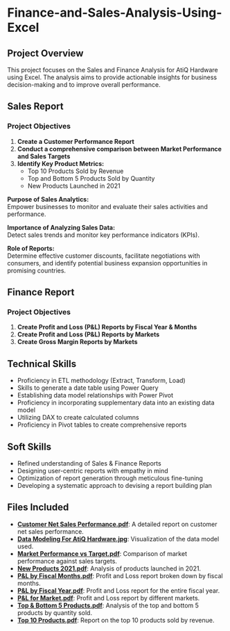 # Finance-and-Sales-Analysis-Using-Excel

## Project Overview

This project focuses on the Sales and Finance Analysis for AtiQ Hardware using Excel. The analysis aims to provide actionable insights for business decision-making and to improve overall performance.

## Sales Report

### Project Objectives

1. **Create a Customer Performance Report**
2. **Conduct a comprehensive comparison between Market Performance and Sales Targets**
3. **Identify Key Product Metrics:**
   - Top 10 Products Sold by Revenue
   - Top and Bottom 5 Products Sold by Quantity
   - New Products Launched in 2021

**Purpose of Sales Analytics:**  
Empower businesses to monitor and evaluate their sales activities and performance.

**Importance of Analyzing Sales Data:**  
Detect sales trends and monitor key performance indicators (KPIs).

**Role of Reports:**  
Determine effective customer discounts, facilitate negotiations with consumers, and identify potential business expansion opportunities in promising countries.

## Finance Report

### Project Objectives

1. **Create Profit and Loss (P&L) Reports by Fiscal Year & Months**
2. **Create Profit and Loss (P&L) Reports by Markets**
3. **Create Gross Margin Reports by Markets**

## Technical Skills

- Proficiency in ETL methodology (Extract, Transform, Load)
- Skills to generate a date table using Power Query
- Establishing data model relationships with Power Pivot
- Proficiency in incorporating supplementary data into an existing data model
- Utilizing DAX to create calculated columns
- Proficiency in Pivot tables to create comprehensive reports

## Soft Skills

- Refined understanding of Sales & Finance Reports
- Designing user-centric reports with empathy in mind
- Optimization of report generation through meticulous fine-tuning
- Developing a systematic approach to devising a report building plan

## Files Included

- [**Customer Net Sales Performance.pdf**](Customer%20Net%20Sales%20Performance.pdf): A detailed report on customer net sales performance.
- [**Data Modeling For AtiQ Hardware.jpg**](Data%20Modeling%20For%20AtiQ%20Hardware.jpg): Visualization of the data model used.
- [**Market Performance vs Target.pdf**](Market%20Performance%20vs%20Target.pdf): Comparison of market performance against sales targets.
- [**New Products 2021.pdf**](New%20Products%202021.pdf): Analysis of products launched in 2021.
- [**P&L by Fiscal Months.pdf**](P%26L%20by%20Fiscal%20Months.pdf): Profit and Loss report broken down by fiscal months.
- [**P&L by Fiscal Year.pdf**](P%26L%20by%20Fiscal%20Year.pdf): Profit and Loss report for the entire fiscal year.
- [**P&L for Market.pdf**](P%26L%20for%20Market.pdf): Profit and Loss report by different markets.
- [**Top & Bottom 5 Products.pdf**](Top%20%26%20Bottom%205%20Products.pdf): Analysis of the top and bottom 5 products by quantity sold.
- [**Top 10 Products.pdf**](Top%2010%20Products.pdf): Report on the top 10 products sold by revenue.
